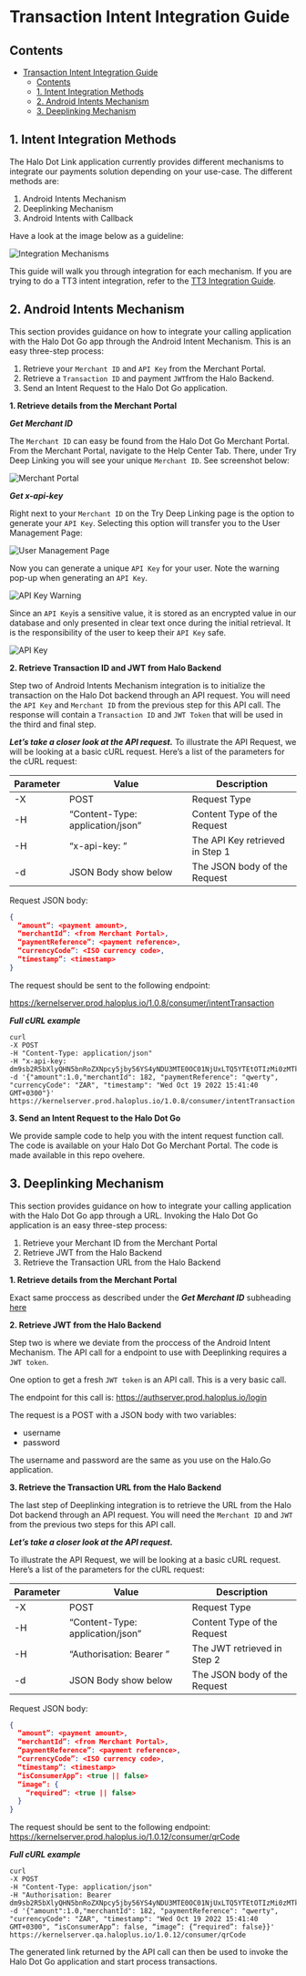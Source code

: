 # Transaction Intent Integration Guide #

## Contents ##

- [Transaction Intent Integration Guide](#transaction-intent-integration-guide)
  - [Contents](#contents)
  - [1. Intent Integration Methods](#1-intent-integration-methods)
  - [2. Android Intents Mechanism](#2-android-intents-mechanism)
  - [3. Deeplinking Mechanism](#3-deeplinking-mechanism)


## 1. Intent Integration Methods ##

The Halo Dot Link application currently provides different mechanisms to integrate our payments solution depending on your use-case. The different methods are:

1. Android Intents Mechanism
2. Deeplinking Mechanism
3. Android Intents with Callback

Have a look at the image below as a guideline:

![Integration Mechanisms](../assets/Android%20vs%20deeplinking.png)

This guide will walk you through integration for each mechanism. If you are trying to do a TT3 intent integration, refer to the [TT3 Integration Guide](../TT3%20Intents/TT3%20Intent%20Integration%20Guide.md).

## 2. Android Intents Mechanism ##

This section provides guidance on how to integrate your calling application with the Halo Dot Go app through the Android Intent Mechanism. This is an easy three-step process:

1. Retrieve your `Merchant ID` and `API Key` from the Merchant Portal.
2. Retrieve a `Transaction ID` and payment `JWT`from the Halo Backend.
3. Send an Intent Request to the Halo Dot Go application.

**1. Retrieve details from the Merchant Portal**

***Get Merchant ID***

The `Merchant ID` can easy be found from the Halo Dot Go Merchant Portal. From the Merchant Portal, navigate to the Help Center Tab. There, under Try Deep Linking you will see your unique `Merchant ID`. See screenshot below:

![Merchant Portal](../assets/Merchant%20Portal.png)

***Get x-api-key***

Right next to your `Merchant ID` on the Try Deep Linking page is the option to generate your `API Key`. Selecting this option will transfer you to the User Management Page:

![User Management Page](../assets/User%20Page.png)

Now you can generate a unique `API Key` for your user. Note the warning pop-up when generating an `API Key`.

![API Key Warning](../assets/API%20Key%20Warning.png)

Since an `API Key`is a sensitive value, it is stored as an encrypted value in our database and only presented in clear text once during the initial retrieval. It is the responsibility of the user to keep their `API Key` safe.

![API Key](../assets/Generated%20API%20Key.png)

**2. Retrieve Transaction ID and JWT from Halo Backend**

Step two of Android Intents Mechanism integration is to initialize the transaction on the Halo Dot backend through an API request. You will need the `API Key` and `Merchant ID` from the previous step for this API call. The response will contain a `Transaction ID` and `JWT Token` that will be used in the third and final step.

***Let’s take a closer look at the API request.***
To illustrate the API Request, we will be looking at a basic cURL request. Here’s a list of the parameters for the cURL request:

Parameter|Value|Description
---------|-----|-----------
-X | POST | Request Type
-H | “Content-Type: application/json” | Content Type of the Request
-H | “x-api-key: <API-KEY>” | The API Key retrieved in Step 1
-d | JSON Body show below | The JSON body of the Request


Request JSON body:
```json
{
  “amount”: <payment amount>,
  “merchantId”: <from Merchant Portal>,
  “paymentReference”: <payment reference>,
  “currencyCode”: <ISO currency code>,
  “timestamp”: <timestamp>
}
```

The request should be sent to the following endpoint:

https://kernelserver.prod.haloplus.io/1.0.8/consumer/intentTransaction

***Full cURL example***

```
curl 
-X POST 
-H "Content-Type: application/json"
-H "x-api-key: dm9sb2R5bXlyQHN5bnRoZXNpcy5jby56YS4yNDU3MTE0OC01NjUxLTQ5YTEtOTIzMi0zMTk0OTk4MGFhMDI="
-d '{"amount":1.0,"merchantId": 182, "paymentReference": "qwerty", "currencyCode": "ZAR", "timestamp": "Wed Oct 19 2022 15:41:40 GMT+0300"}'
https://kernelserver.prod.haloplus.io/1.0.8/consumer/intentTransaction
```

**3. Send an Intent Request to the Halo Dot Go**

We provide sample code to help you with the intent request function call. The code is available on your Halo Dot Go Merchant Portal. The code is made available in this repo ovehere.

## 3. Deeplinking Mechanism ##

This section provides guidance on how to integrate your calling application with the Halo Dot Go app through a URL. Invoking the Halo Dot Go application is an easy three-step process:

1. Retrieve your Merchant ID from the Merchant Portal
2. Retrieve JWT from the Halo Backend
3. Retrieve the Transaction URL from the Halo Backend

**1. Retrieve details from the Merchant Portal**

Exact same proccess as described under the ***Get Merchant ID*** subheading [here](#2-android-intents-mechanism)

**2. Retrieve JWT from the Halo Backend**

Step two is where we deviate from the proccess of the Android Intent Mechanism. The API call for a endpoint to use with Deeplinking requires a `JWT token`. 

One option to get a fresh `JWT token` is an API call. This is a very basic call.


The endpoint for this call is: https://authserver.prod.haloplus.io/login

The request is a POST with a JSON body with two variables:
- username
- password

The username and password are the same as you use on the Halo.Go application.

**3. Retrieve the Transaction URL from the Halo Backend**

The last step of Deeplinking integration is to retrieve the URL from the Halo Dot backend through an API request. You will need the `Merchant ID` and `JWT` from the previous two steps for this API call.

***Let’s take a closer look at the API request.***

To illustrate the API Request, we will be looking at a basic cURL request. Here’s a list of the parameters for the cURL request:

Parameter|Value|Description
---------|-----|-----------
-X | POST | Request Type
-H | “Content-Type: application/json” | Content Type of the Request
-H | “Authorisation: Bearer <JWT>” | The JWT retrieved in Step 2
-d | JSON Body show below | The JSON body of the Request


Request JSON body:
```json
{
  “amount”: <payment amount>,
  “merchantId”: <from Merchant Portal>,
  “paymentReference”: <payment reference>,
  “currencyCode”: <ISO currency code>,
  “timestamp”: <timestamp>
  “isConsumerApp”: <true || false>
  “image”: {
    “required”: <true || false>
  }
}
```

The request should be sent to the following endpoint:
https://kernelserver.prod.haloplus.io/1.0.12/consumer/qrCode

***Full cURL example***

```
curl 
-X POST
-H "Content-Type: application/json"
-H "Authorisation: Bearer dm9sb2R5bXlyQHN5bnRoZXNpcy5jby56YS4yNDU3MTE0OC01NjUxLTQ5YTEtOTIzMi0zMTk0OTk4MGFhMDI=" 
-d '{"amount":1.0,"merchantId": 182, "paymentReference": "qwerty", "currencyCode": "ZAR", "timestamp": "Wed Oct 19 2022 15:41:40 GMT+0300", “isConsumerApp”: false, “image”: {“required”: false}}'
https://kernelserver.qa.haloplus.io/1.0.12/consumer/qrCode
```

The generated link returned by the API call can then be used to invoke the Halo Dot Go application and start process transactions.